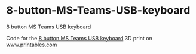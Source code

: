 # 8-button-MS-Teams-USB-keyboard
8 button MS Teams USB keyboard

Code for the <a href="https://www.printables.com/de/model/402081-8-button-ms-teams-usb-keyboard">8 button MS Teams USB keyboard</a> 3D print on <a href="https://www.printables.com">www.printables.com</a>
